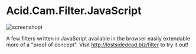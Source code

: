 # Acid.Cam.Filter.JavaScript

![screenshopt](https://github.com/lostjared/Acid.Cam.Filter.JavaScript/blob/main/ss.jpg "screneshot")

A few filters written in JavaScript available in the browser easily extendable more of a "proof of concept".
Visit http://lostsidedead.biz/filter to try it out!
